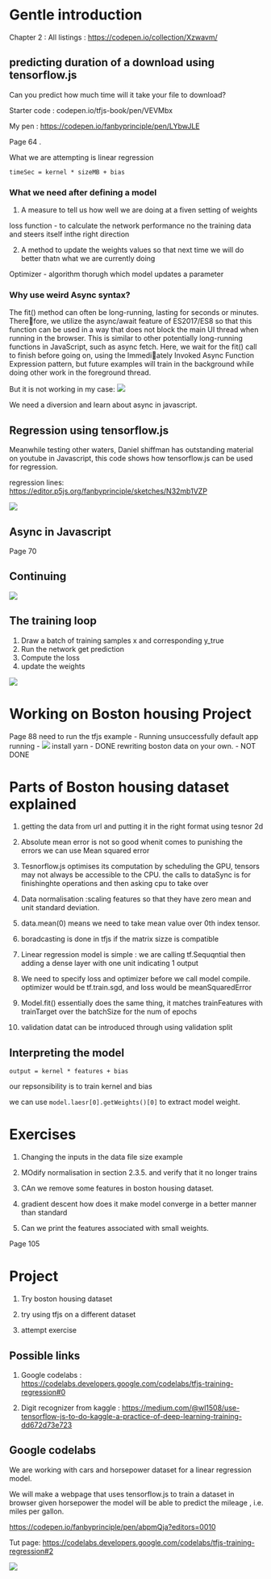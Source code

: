# Gentle introduction

Chapter 2 : All listings : https://codepen.io/collection/Xzwavm/

## predicting duration of a download using tensorflow.js

Can you predict how much time will it take your file to download?

Starter code : codepen.io/tfjs-book/pen/VEVMbx

My pen : https://codepen.io/fanbyprinciple/pen/LYbwJLE

Page 64 .

What we are attempting is linear regression

`timeSec = kernel * sizeMB + bias`

### What we need after defining a model

1. A measure to tell us how well we are doing at a fiven setting of weights

loss function -  to calculate the network performance no the training data and steers itself inthe right direction


2. A method to update the weights values so that next time we will do better thatn what we are currently doing

Optimizer - algorithm thorugh which model updates a parameter

### Why use weird Async syntax?

The fit() method can often be long-running, lasting for seconds or minutes. Therefore, we utilize the async/await feature of ES2017/ES8 so that this function can be
used in a way that does not block the main UI thread when running in the browser.
This is similar to other potentially long-running functions in JavaScript, such as async
fetch. Here, we wait for the fit() call to finish before going on, using the Immediately Invoked Async Function Expression pattern, but future examples will train in
the background while doing other work in the foreground thread.

But it is not working in my case:
![](async_not_working.png)

We need a diversion and learn about async in javascript.

## Regression using tensorflow.js

Meanwhile testing other waters, Daniel shiffman has outstanding material on youtube in Javascript, this code shows how tensorflow.js can be used for regression.

regression lines: https://editor.p5js.org/fanbyprinciple/sketches/N32mb1VZP

![](regression.png)

## Async in Javascript

Page 70

## Continuing

![](correct_result.png)

## The training loop

1. Draw a batch of training samples x and corresponding y_true
2. Run the network get prediction
3. Compute the loss
4. update the weights

![](slug.png)

# Working on Boston housing Project

Page 88
need to run the tfjs example - Running unsuccessfully
default app running - ![](defaultrun.png)
install yarn - DONE
rewriting boston data on your own. - NOT DONE

# Parts of Boston housing dataset explained

1. getting the data from url and putting it in the right format using tesnor 2d

2. Absolute mean error is not so good whenit comes to punishing the errors we can use Mean squared error

3. Tesnorflow.js optimises its computation by scheduling the GPU, tensors may not always be accessible to the CPU. the calls to dataSync is for finishinghte operations and then asking cpu to take over

4. Data normalisation :scaling features so that they have zero mean and unit standard deviation.

5. data.mean(0) means we need to take mean value over 0th index tensor.

6. boradcasting is done in tfjs if the matrix sizze is compatible

7. Linear regression model is simple : we are calling tf.Sequqntial then adding a dense layer with one unit indicating 1 output

8. We need to specify loss and optimizer before we call model compile. optimizer would be tf.train.sgd, and loss would be meanSquaredError

9. Model.fit() essentially does the same thing, it matches trainFeatures with trainTarget over the batchSize for the num of epochs

10. validation datat can be introduced through using validation split

## Interpreting the model

`output = kernel * features + bias`

our repsonsibility is to train kernel and bias

we can use `model.laesr[0].getWeights()[0]` to extract model weight.

# Exercises

1. Changing the inputs in the data file size example

2. MOdify normalisation in section 2.3.5. and verify that it no longer trains

3. CAn we remove some features in boston housing dataset.

4. gradient descent how does it make model converge in a better manner than standard

5. Can we print the features associated with small weights.

Page 105 

# Project

1. Try boston housing dataset

2. try using tfjs on a different dataset

3. attempt exercise

## Possible links

1. Google codelabs : https://codelabs.developers.google.com/codelabs/tfjs-training-regression#0


2. Digit recognizer from kaggle : https://medium.com/@wl1508/use-tensorflow-js-to-do-kaggle-a-practice-of-deep-learning-training-dd672d73e723

## Google codelabs

We are working with cars and horsepower dataset for a linear regression model.

We will make a webpage that uses tensorflow.js to train a dataset in browser given horsepower the model will be able to predict the mileage , i.e. miles per gallon.

https://codepen.io/fanbyprinciple/pen/abpmQja?editors=0010

Tut page: https://codelabs.developers.google.com/codelabs/tfjs-training-regression#2

![](img/horse_vs_mpg.png)




